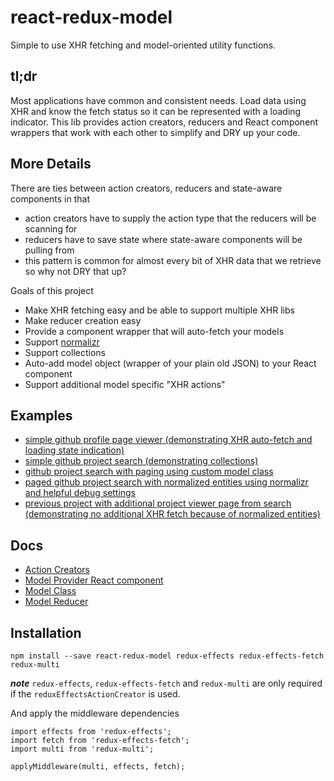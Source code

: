 # react-redux-model
Simple to use XHR fetching and model-oriented utility functions.

## tl;dr
Most applications have common and consistent needs.  Load data using XHR and know the fetch status so it can be represented with a loading indicator.  This lib provides action creators, reducers and React component wrappers that work with each other to simplify and DRY up your code.

## More Details
There are ties between action creators, reducers and state-aware components in that

* action creators have to supply the action type that the reducers will be scanning for
* reducers have to save state where state-aware components will be pulling from
* this pattern is common for almost every bit of XHR data that we retrieve so why not DRY that up?

Goals of this project

* Make XHR fetching easy and be able to support multiple XHR libs
* Make reducer creation easy
* Provide a component wrapper that will auto-fetch your models
* Support [normalizr](https://github.com/paularmstrong/normalizr)
* Support collections
* Auto-add model object (wrapper of your plain old JSON) to your React component
* Support additional model specific "XHR actions"


## Examples

* [simple github profile page viewer (demonstrating XHR auto-fetch and loading state indication)](./examples/01-github-profile-viewer)
* [simple github project search (demonstrating collections)](./examples/02-github-project-search)
* [github project search with paging using custom model class](./examples/03-github-paged-project-search)
* [paged github project search with normalized entities using normalizr and helpful debug settings](./examples/04-normalizr-github-paged-project-search)
* [previous project with additional project viewer page from search (demonstrating no additional XHR fetch because of normalized entities) ](./examples/05-normalizr-github-paged-project-search-and-viewer)


## Docs
* [Action Creators](./docs/action-creator.md)
* [Model Provider React component](./docs/model-provider.md)
* [Model Class](./docs/model.md)
* [Model Reducer](./docs/model-reducer.md)


## Installation
```
npm install --save react-redux-model redux-effects redux-effects-fetch redux-multi
```
***note*** `redux-effects`, `redux-effects-fetch` and `redux-multi` are only required if the `reduxEffectsActionCreator` is used.

And apply the middleware dependencies
```
import effects from 'redux-effects';
import fetch from 'redux-effects-fetch';
import multi from 'redux-multi';

applyMiddleware(multi, effects, fetch);
```
